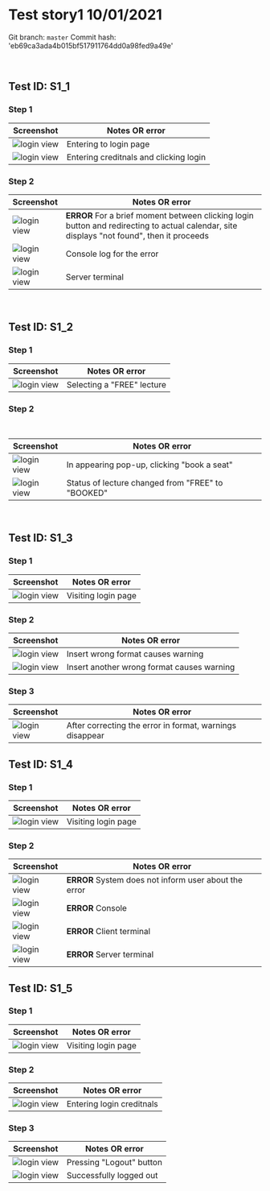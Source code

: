 # Test story1 10/01/2021

Git branch: `master` 
Commit hash: 'eb69ca3ada4b015bf517911764dd0a98fed9a49e'

<br>

## Test ID: S1_1

### Step 1

| Screenshot| Notes OR error |
| --- | --- |
| ![login view](./images/S1_1/Step1.png) | Entering to login page |
| ![login view](./images/S1_1/Step2.png) | Entering creditnals and clicking login |



### Step 2

| Screenshot | Notes OR error |
| --- | --- |
| ![login view](./images/S1_1/Step2_error.png) | **ERROR** For a brief moment between clicking login button and redirecting to actual calendar, site displays "not found", then it proceeds |
| ![login view](./images/S1_1/Step2_error_console.png) | Console log for the error |
| ![login view](./images/S1_1/Step2_server_terminal.png) | Server terminal |


<br>

## Test ID: S1_2

### Step 1
| Screenshot | Notes OR error |
| --- | --- |
| ![login view](./images/S1_2/step1.png) | Selecting a "FREE" lecture |

### Step 2

<br>

| Screenshot | Notes OR error |
| --- | --- |
| ![login view](./images/S1_2/Step2.png) | In appearing pop-up, clicking "book a seat" |
| ![login view](./images/S1_2/Step2_1.png) | Status of lecture changed from "FREE" to "BOOKED" |

<br>


## Test ID: S1_3

### Step 1

| Screenshot | Notes OR error |
| --- | --- |
| ![login view](./images/S1_3/Step1.png) | Visiting login page |



### Step 2

| Screenshot | Notes OR error |
| --- | --- |
| ![login view](./images/S1_3/Step2_1.png) | Insert wrong format causes warning |
| ![login view](./images/S1_3/Step2_2.png) | Insert another wrong format causes warning|


### Step 3

| Screenshot | Notes OR error |
| --- | --- |
| ![login view](./images/S1_3/Step3.png) | After correcting the error in format, warnings disappear|


## Test ID: S1_4

### Step 1

| Screenshot | Notes OR error |
| --- | --- |
| ![login view](./images/S1_4/Step1.png) | Visiting login page |

### Step 2

| Screenshot | Notes OR error |
| --- | --- |
| ![login view](./images/S1_4/Step2.png) | **ERROR** System does not inform user about the error|
| ![login view](./images/S1_4/Step2_error_console.png) | **ERROR** Console|
| ![login view](./images/S1_4/Step2_error_client_terminal.png) | **ERROR** Client terminal|
| ![login view](./images/S1_4/Step2_error_server_terminal.png) | **ERROR** Server terminal|


## Test ID: S1_5

### Step 1

| Screenshot | Notes OR error |
| --- | --- |
| ![login view](./images/S1_5/Step1_2.png) | Visiting login page |

### Step 2

| Screenshot | Notes OR error |
| --- | --- |
| ![login view](./images/S1_5/Step2_2.png) | Entering login creditnals |

### Step 3

| Screenshot | Notes OR error |
| --- | --- |
| ![login view](./images/S1_5/Step3_1.png) | Pressing "Logout" button |
| ![login view](./images/S1_5/Step3_2.png) | Successfully logged out |
